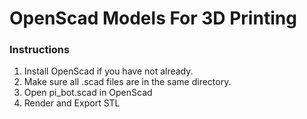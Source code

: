 # OpenScad Models For 3D Printing

### Instructions
1. Install OpenScad if you have not already.
2. Make sure all .scad files are in the same directory.
3. Open pi_bot.scad in OpenScad
4. Render and Export STL